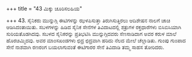 +++
title = "43 ಮಿಕ್ಕು ಚೂರಿಸಲಹಿಯ"

+++
43. ಸೈನಿಕರು ಮುನ್ನುಗ್ಗಿ ಈಟಿಗಳನ್ನು ಝಳಪಿಸುತ್ತಾ ತಿರುಗಿಸುತ್ತಿರಲು ಆದಿಶೇಷನ ನಾಲಗೆ ಚಾಚಿ ಆಡಿಸಿದಂತಾಯಿತು. ಸಬಳಗಳನ್ನು ಹಿಡಿದ ಸೈನಿಕ ಸೇನೆಗಳ ತಿವಿದಾಟದಲ್ಲಿ ಶತ್ರುಗಳ ರಕ್ತಧಾರೆಗಳು ಬಿಸಿಬಿಸಿಯಾಗಿ ಸುರಿಯತೊಡಗಿದವು. ಸಬಳದ ಸೈನಿಕರನ್ನು ಪ್ರತಿಭಟಿಸಿ ಮುನ್ನುಗ್ಗಿದವರು ಸೆಣಸಾಡಿದಾಗ ಅವರ ಕರುಳ ಮಾಲೆ ಹೊರಚಿಮ್ಮಿದವು. ಅವರ ಮಾಂಸಖಂಡಗಳು ಛಿದ್ರ ಛಿದ್ರವಾಗಿ ಹರಿದು ನೆಲದ ಮೇಲೆ ಚೆಲ್ಲಾಡಿತು. ಗುಂಪು ಗುಂಪಾದ ಸೇನೆ ನಾಶವಾಗಿ ರಣರಂಗ ಬಯಲಾಗುವಂತೆ ಈಟಿಗಾರರ ಸೇನೆ ತಿವಿದಾಡಿ ತಮ್ಮ ಸಾಹಸ ತೋರಿದರು.